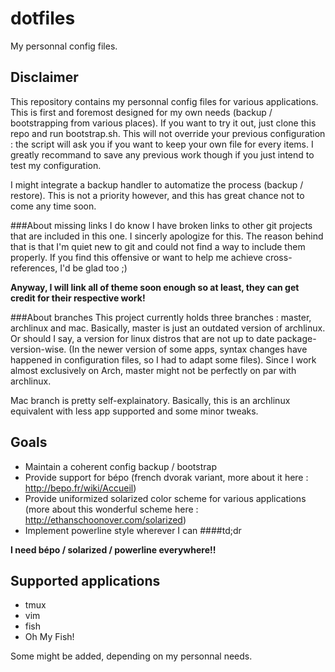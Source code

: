 dotfiles
========

My personnal config files.

Disclaimer
----------
This repository contains my personnal config files for various applications.
This is first and foremost designed for my own needs (backup / bootstrapping
from various places).
If you want to try it out, just clone this repo and run bootstrap.sh.
This will not override your previous configuration : the script will
ask you if you want to keep your own file for every items. I greatly
recommand to save any previous work though if you just intend to test my
configuration.

I might integrate a backup handler to automatize the process (backup / restore).
This is not a priority however, and this has great chance not to come
any time soon.

###About missing links
I do know I have broken links to other git projects that are included in this one.
I sincerly apologize for this. The reason behind that is that I'm quiet new to git
and could not find a way to include them properly. If you find this offensive
or want to help me achieve cross-references, I'd be glad too ;)

**Anyway, I will link all of theme soon enough so at least, they can get credit
for their respective work!**

###About branches
This project currently holds three branches : master, archlinux and mac.
Basically, master is just an outdated version of archlinux. Or should I say, a
version for linux distros that are not up to date package-version-wise. (In the newer
version of some apps, syntax changes have happened in configuration files, so I had
to adapt some files).
Since I work almost exclusively on Arch, master might not be perfectly on par with archlinux.

Mac branch is pretty self-explainatory. Basically, this is an archlinux equivalent with less
app supported and some minor tweaks.


Goals
-----

- Maintain a coherent config backup / bootstrap
- Provide support for bépo (french dvorak variant, more about it here : http://bepo.fr/wiki/Accueil)
- Provide uniformized solarized color scheme for various applications (more about this wonderful scheme 
here : http://ethanschoonover.com/solarized)
- Implement powerline style wherever I can
####td;dr

**I need bépo / solarized / powerline everywhere!!**


Supported applications
----------------------
- tmux
- vim
- fish
- Oh My Fish!

Some might be added, depending on my personnal needs.
